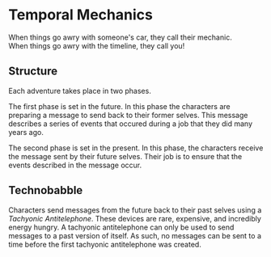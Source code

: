 # Temporal Mechanics

When things go awry with someone's car, they call their mechanic.  
When things go awry with the timeline, they call you!

## Structure
Each adventure takes place in two phases.

The first phase is set in the future.
In this phase the characters are preparing a message to send back to their former selves.
This message describes a series of events that occured during a job that they did many years ago.

The second phase is set in the present.
In this phase, the characters receive the message sent by their future selves.
Their job is to ensure that the events described in the message occur.

## Technobabble
Characters send messages from the future back to their past selves using a _Tachyonic Antitelephone_. 
These devices are rare, expensive, and incredibly energy hungry.
A tachyonic antitelephone can only be used to send messages to a past version of itself.
As such, no messages can be sent to a time before the first tachyonic antitelephone was created.

